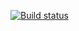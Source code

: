 [![Build status](https://ci.appveyor.com/api/projects/status/tje1e2od90vg6fl0?svg=true)](https://ci.appveyor.com/project/Orlov94/autohomepageobject)
